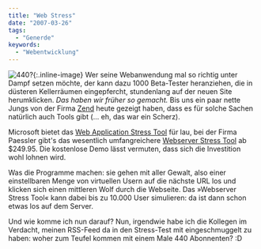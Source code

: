 ```yaml
---
title: "Web Stress"
date: "2007-03-26"
tags:
  - "Generde"
keywords:
  - "Webentwicklung"
---
```


![440?](/images/codecandies/ZZ4B969520.jpg){:.inline-image} Wer seine Webanwendung mal so richtig unter Dampf setzen möchte, der kann dazu 1000 Beta-Tester heranziehen, die in düsteren Kellerräumen eingepfercht, stundenlang auf der neuen Site herumklicken. _Das haben wir früher so gemacht._ Bis uns ein paar nette Jungs von der Firma [Zend](http://www.zend.com/de/) heute gezeigt haben, dass es für solche Sachen natürlich auch Tools gibt (… eh, das war ein Scherz).

Microsoft bietet das [Web Application Stress Tool](http://www.microsoft.com/downloads/details.aspx?FamilyID=E2C0585A-062A-439E-A67D-75A89AA36495&displaylang=en) für lau, bei der Firma Paessler gibt's das wesentlich umfangreichere [Webserver Stress Tool](http://www.paessler.com/webstress) ab $249.95. Die kostenlose Demo lässt vermuten, dass sich die Investition wohl lohnen wird.

Was die Programme machen: sie gehen mit aller Gewalt, also einer einstellbaren Menge von virtuellen Usern auf die nächste URL los und klicken sich einen mittleren Wolf durch die Webseite. Das »Webserver Stress Tool« kann dabei bis zu 10.000 User simulieren: da ist dann schon etwas los auf dem Server.

Und wie komme ich nun darauf? Nun, irgendwie habe ich die Kollegen im Verdacht, meinen RSS-Feed da in den Stress-Test mit eingeschmuggelt zu haben: woher zum Teufel kommen mit einem Male 440 Abonnenten? :D
